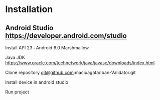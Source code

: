 # Installation
## Android Studio https://developer.android.com/studio

Install API 23 : Android 6.0 Marshmallow

Java JDK https://www.oracle.com/technetwork/java/javase/downloads/index.html

Clone repository git@github.com:maciuagata/Iban-Validator.git

Install device in android studio

Run project
